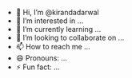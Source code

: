 - 👋 Hi, I’m @kirandadarwal
- 👀 I’m interested in ...
- 🌱 I’m currently learning ...
- 💞️ I’m looking to collaborate on ...
- 📫 How to reach me ...
- 😄 Pronouns: ...
- ⚡ Fun fact: ...

<!---
kirandadarwal/kirandadarwal is a ✨ special ✨ repository because its `README.md` (this file) appears on your GitHub profile.
You can click the Preview link to take a look at your changes.
--->
